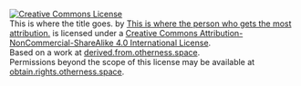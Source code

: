 <a rel="license" href="http://creativecommons.org/licenses/by-nc-sa/4.0/"><img alt="Creative Commons License" style="border-width:0" src="https://i.creativecommons.org/l/by-nc-sa/4.0/88x31.png" /></a><br /><span xmlns:dct="http://purl.org/dc/terms/" property="dct:title">This is where the title goes.</span> by <a xmlns:cc="http://creativecommons.org/ns#" href="attribute.to.otherness.space" property="cc:attributionName" rel="cc:attributionURL">This is where the person who gets the most attribution.</a> is licensed under a <a rel="license" href="http://creativecommons.org/licenses/by-nc-sa/4.0/">Creative Commons Attribution-NonCommercial-ShareAlike 4.0 International License</a>.<br />Based on a work at <a xmlns:dct="http://purl.org/dc/terms/" href="derived.from.otherness.space" rel="dct:source">derived.from.otherness.space</a>.<br />Permissions beyond the scope of this license may be available at <a xmlns:cc="http://creativecommons.org/ns#" href="obtain.rights.otherness.space" rel="cc:morePermissions">obtain.rights.otherness.space</a>.
